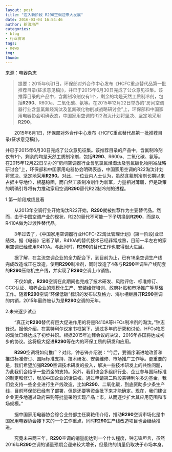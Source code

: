 ```yaml
---
layout: post
title: "迈入新阶段 R290空调迎来大发展"
date: 2016-03-04 16:54:46
author: 新浪地产
categories: 
- blog
- 行业资讯
tags:
- news
img: 
thumb: 
---
```


来源：电器杂志

> 提要：2015年6月1日，环保部对外合作中心发布《HCFC重点替代品第一批推荐目录(征求意见稿)》，并已于2015年6月30日完成了公众意见征集。该推荐目录的产品中，含氟制冷剂仅有1个，剩余的均是天然工质制冷剂，包括**R290**、R600a、二氧化碳、氨等。在2015年12月22日举办的“房间空调器行业含氢氯氟烃淘汰及氢氟碳化物削减战略研讨会”上，环保部和中国家用电器协会明确表态，中国家用空调的R22淘汰计划将坚决、坚定地采用**R290**。

　　2015年6月1日，环保部对外合作中心发布《HCFC重点替代品第一批推荐目录(征求意见稿)》，
<!--more-->
并已于2015年6月30日完成了公众意见征集。该推荐目录的产品中，含氟制冷剂仅有1个，剩余的均是天然工质制冷剂，包括**R290**、R600a、二氧化碳、氨等。在2015年12月22日举办的“房间空调器行业含氢氯氟烃淘汰及氢氟碳化物削减战略研讨会”上，环保部和中国家用电器协会明确表态，中国家用空调的R22淘汰计划将坚决、坚定地采用**R290**。对此，一位业内人士认为，虽然含氟制冷剂长期以来占据主导地位，根基稳固，而自然工质制冷剂作为新军，力量相对薄弱，但是政策的明确引导将有力推动家用空调**R290**替代R22制冷剂的进程。

 1.第一阶段成绩显著

　　从2013年空调行业开始淘汰R22开始，**R290**就被推荐作为主要替代品。然而，由于中国空调产业的现状，R22的替代不可能一下子切换到**R290**，而是以R410A做为过渡性替代品。

　　3年过去了，《中国家用空调器行业HCFC-22淘汰管理计划》(第一阶段)业已结束。据《电器》记者了解，R410A的替代技术已经非常成熟，目前一半左右的家用空调已经使用R410A。与此同时，**R290**的替代工作也取得很大进展。

　　据了解，在主流空调企业的全力配合下，到目前为止，已有18条空调生产线完成改造或正在改造，使用**R290**制冷剂，同时改造了4条与**R290**空调生产线配套的**R290**压缩机生产线，并实现了**R290**空调上市销售。

　　不仅如此，**R290**空调在此期间也完成了技术研发、风险评估、标准修订、CCC认证、培养企业的规模化生产、安装维修培训、政府补贴和市场推广等基础工作。随着**R290**空调“环保低碳”标识的发布以及格力、海尔相继展开**R290**空调的内销，2015年最终被认为是**R290**空调的元年。

 2.未来逐步试点

　　“真正对**R290**替代有巨大促进作用的将是R410A等HFCs制冷剂的淘汰。”钟志锋说。据他介绍，在蒙特利尔议定书框架下，通过多年的研究和讨论，HFCs物质的淘汰已经达成了初步共识。根据2015年迪拜会议的决议，2016年各国将达成初步的协议。这将极大促进**R290**等在内的环保工质的研发和应用。

　　**R290**空调将如何推广？对此，钟志锋介绍说：“今后，要循序渐进地改善和推进标准修订、国际标准支持、技术研发、安装维修、市场推广工作等。更重要的是，我们希望加强**R290**空调技术研发的投入，解决一些技术研发上的共性问题，为此我们会给予一些资金的支持。另外，我们也会多组织行业、企业参与国际标准的制定和修订，增加中国企业的话语权。通过申请第二阶段蒙特利尔多边基金，我们会支持一些企业进行生产线改造，比如**R290**、二氧化碳，到底资助多少条生产线，目前环保部已经有了部署，但是还要等资金批下来才能确定。现在，我们建议企业更多地通过政府采购等批量采购实现产品上市，从而逐步扩大其应用范围和市场规模。”

　　据中国家用电器协会综合业务部主任窦艳伟介绍，推动**R290**空调市场化是中国家用电器协会接下来的一个工作重点，同时**R290**生产线改造项目也会继续推进。

　　究竟未来两三年，**R290**空调的销量能达到一个什么程度，钟志锋坦言，虽然2016年**R290**空调的销量预期会迎来较大增长，但最终的销量仍取决于市场本身。 

